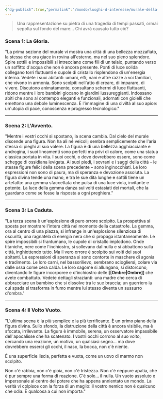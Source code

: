 ```yaml
---
{"dg-publish":true,"permalink":"/mondo/luoghi-d-interesse/murale-della-caduta/"}
---
```


> Una rappresentazione su pietra di una tragedia di tempi passati, ormai sepolta sul fondo del mare... Chi avrà causato tutto ciò? 

### **Scena 1: La Gloria.**

"La prima sezione del murale vi mostra una città di una bellezza mozzafiato, la stessa che ora giace in rovina all'esterno, ma nel suo pieno splendore. Spire sottili e impossibili si intrecciano come fili di un telaio, puntando verso un soffitto d'acqua che non è ancora presente. Ponti di luce solida collegano torri fluttuanti e cupole di cristallo risplendono di un'energia interna. Vedete i suoi abitanti: umani, elfi, nani e altre razze a voi familiari, che vivono in armonia. Sono scolpiti nell'atto di creare, di imparare, di vivere. Discutono animatamente, consultano schermi di luce fluttuanti, ridono mentre i loro bambini giocano in giardini lussureggianti. Indossano abiti che sono al contempo eleganti e funzionali, adornati con gioielli che emettono una debole luminescenza. È l'immagine di una civiltà al suo apice: un'utopia di pace, conoscenza e progresso tecnologico."

---

### Scena 2: L'Avvento.

"Mentre i vostri occhi si spostano, la scena cambia. Dal cielo del murale discende una figura. Non ha ali né veicoli; sembra semplicemente che l'aria stessa si pieghi al suo volere. La figura è di una bellezza agghiacciante e androgina, i suoi lineamenti sono perfetti ma privi di calore, come una statua classica portata in vita. I suoi occhi, o dove dovrebbero essere, sono come schegge di ossidiana levigata. Ai suoi piedi, i sovrani e i saggi della città – le stesse figure felici della scena precedente – sono inginocchiati. Le loro espressioni non sono di paura, ma di speranza e devozione assoluta. La figura divina tende una mano, e tra le sue dita lunghe e sottili tiene un artefatto: una gemma sfaccettata che pulsa di una luce viola, invitante e potente. La luce della gemma danza sui volti estasiati dei mortali, che la guardano come se fosse la risposta a ogni preghiera."

---

### Scena 3: La Caduta.

"La terza scena è un'esplosione di puro orrore scolpito. La prospettiva si sposta per mostrare l'intera città nel momento della catastrofe. La gemma, ora al centro di una piazza, si infrange in un'esplosione silenziosa di oscurità, una ragnatela di energia nera che si propaga istantaneamente. Le spire impossibili si frantumano, le cupole di cristallo implodono. Onde titaniche, nere come l'inchiostro, si sollevano dal nulla e si abbattono sulla città, inghiottendo tutto. Ma il vero orrore è scolpito sui volti dei suoi abitanti. Le espressioni di speranza si sono contorte in maschere di agonia e tradimento. Le loro carni, nel bassorilievo, sembrano sciogliersi, colare via dalle ossa come cera calda. Le loro sagome si allungano, si distorcono, diventando le figure incorporee e d'inchiostro delle **[[Ombre\|Ombre]]** che avete combattuto. Vedete dettagli strazianti: una madre che cerca di abbracciare un bambino che si dissolve tra le sue braccia; un guerriero la cui spada si trasforma in fumo mentre lui stesso diventa un sussurro d'ombra."

---

### **Scena 4: Il Volto Vuoto.**

"L'ultima scena è la più semplice e la più terrificante. È un primo piano della figura divina. Sullo sfondo, la distruzione della città è ancora visibile, ma è sfocata, irrilevante. La figura è immobile, serena, un osservatore impassibile dell'apocalisse che ha scatenato. I vostri occhi corrono al suo volto, cercando una reazione, un motivo, un qualsiasi segno... ma dove dovrebbero esserci gli occhi, il naso, la bocca, non c'è niente.

È una superficie liscia, perfetta e vuota, come un uovo di marmo non scolpito.

Non c'è rabbia, non c'è gioia, non c'è tristezza. Non c'è neppure apatia, che è pur sempre una forma di reazione. C'è solo... il nulla. Un vuoto assoluto e impersonale al centro del potere che ha appena annientato un mondo. La verità vi colpisce con la forza di un maglio: il vostro nemico non è qualcuno che odia. È qualcosa a cui non importa."